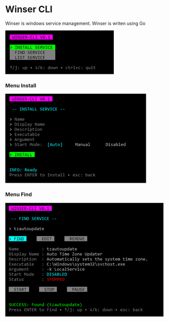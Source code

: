 # Winser CLI
Winser is windows service management. Winser is writen using Go

![Main Menu](docs/screenshots/menu_main.png "Main Menu")

### Menu Install
![Menu Install](docs/screenshots/menu_install.png "Menu Install")

### Menu Find
![Menu Find](docs/screenshots/menu_find.png "Menu Find")